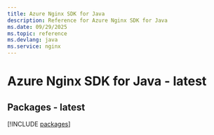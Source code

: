 ```yaml
---
title: Azure Nginx SDK for Java
description: Reference for Azure Nginx SDK for Java
ms.date: 09/29/2025
ms.topic: reference
ms.devlang: java
ms.service: nginx
---
```

# Azure Nginx SDK for Java - latest
## Packages - latest
[!INCLUDE [packages](nginx-index.md)]